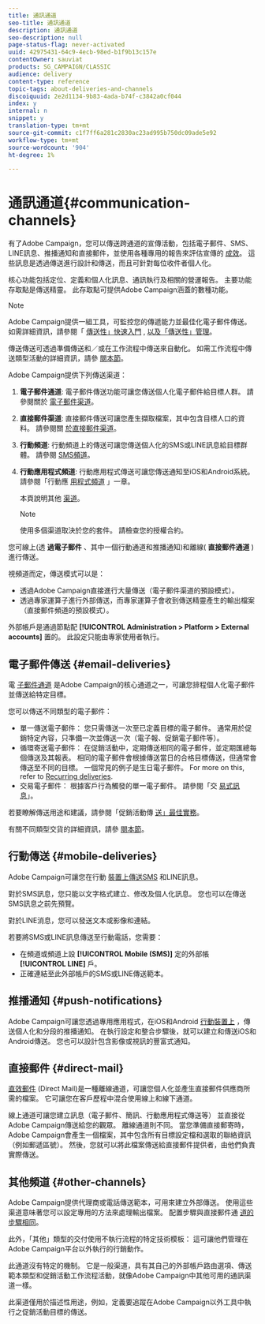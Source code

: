 ```yaml
---
title: 通訊通道
seo-title: 通訊通道
description: 通訊通道
seo-description: null
page-status-flag: never-activated
uuid: 42975431-64c9-4ecb-98ed-b1f9b13c157e
contentOwner: sauviat
products: SG_CAMPAIGN/CLASSIC
audience: delivery
content-type: reference
topic-tags: about-deliveries-and-channels
discoiquuid: 2e2d1134-9b83-4ada-b74f-c3842a0cf044
index: y
internal: n
snippet: y
translation-type: tm+mt
source-git-commit: c1f7ff6a281c2830ac23ad995b750dc09ade5e92
workflow-type: tm+mt
source-wordcount: '904'
ht-degree: 1%

---
```



# 通訊通道{#communication-channels}

有了Adobe Campaign，您可以傳送跨通道的宣傳活動，包括電子郵件、SMS、LINE訊息、推播通知和直接郵件，並使用各種專用的報告來評估宣傳的 [成效](../../reporting/using/delivery-reports.md)。 這些訊息是透過傳送進行設計和傳送，而且可針對每位收件者個人化。

核心功能包括定位、定義和個人化訊息、通訊執行及相關的營運報告。 主要功能存取點是傳送精靈。 此存取點可提供Adobe Campaign涵蓋的數種功能。

>[!NOTE]
>
>Adobe Campaign提供一組工具，可監控您的傳遞能力並最佳化電子郵件傳送。 如需詳細資訊，請參閱「 [傳送性」快速入門](https://docs.campaign.adobe.com/doc/AC/getting_started/EN/deliverability.html) , [以及「傳送性」管理](../../delivery/using/about-deliverability.md)。

傳送傳送可透過準備傳送和／或在工作流程中傳送來自動化。 如需工作流程中傳送類型活動的詳細資訊，請參 [閱本節](../../workflow/using/about-action-activities.md)。

Adobe Campaign提供下列傳送渠道：

1. **電子郵件通道**: 電子郵件傳送功能可讓您傳送個人化電子郵件給目標人群。 請參閱關於 [電子郵件渠道](../../delivery/using/about-email-channel.md)。
1. **直接郵件渠道**: 直接郵件傳送可讓您產生擷取檔案，其中包含目標人口的資料。 請參閱關 [於直接郵件渠道](../../delivery/using/about-direct-mail-channel.md)。
1. **行動頻道**: 行動頻道上的傳送可讓您傳送個人化的SMS或LINE訊息給目標群體。 請參閱 [SMS頻道](../../delivery/using/sms-channel.md)。
1. **行動應用程式頻道**: 行動應用程式傳送可讓您傳送通知至iOS和Android系統。 請參閱「行動應 [用程式頻道](../../delivery/using/about-mobile-app-channel.md) 」一章。

   本頁說明其他 [渠道](../../delivery/using/communication-channels.md#other-channels)。

   >[!NOTE]
   >
   >使用多個渠道取決於您的套件。 請檢查您的授權合約。

您可線上(透 **過電子郵件** 、其中一個行動通道和推播通知)和離線( **直接郵件通道** )進行傳送。

視頻道而定，傳送模式可以是：

* 透過Adobe Campaign直接進行大量傳送（電子郵件渠道的預設模式）。
* 透過專家運算子進行外部傳送，而專家運算子會收到傳送精靈產生的輸出檔案（直接郵件頻道的預設模式）。

外部帳戶是通過節點配 **[!UICONTROL Administration > Platform > External accounts]** 置的。 此設定只能由專家使用者執行。

## 電子郵件傳送 {#email-deliveries}

電 [子郵件通道](../../delivery/using/about-email-channel.md) 是Adobe Campaign的核心通道之一，可讓您排程個人化電子郵件並傳送給特定目標。

您可以傳送不同類型的電子郵件：

* 單一傳送電子郵件： 您只需傳送一次至已定義目標的電子郵件。 通常用於促銷特定內容，只準備一次並傳送一次（電子報、促銷電子郵件等）。
* 循環寄送電子郵件： 在促銷活動中，定期傳送相同的電子郵件，並定期匯總每個傳送及其報表。 相同的電子郵件會根據傳送當日的合格目標傳送，但通常會傳送至不同的目標。 一個常見的例子是生日電子郵件。 For more on this, refer to [Recurring deliveries](../../workflow/using/recurring-delivery.md).
* 交易電子郵件： 根據客戶行為觸發的單一電子郵件。 請參閱「交 [易式訊息](../../message-center/using/about-transactional-messaging.md)」。

若要瞭解傳送用途和建議，請參閱「促銷活動傳 [送」最佳實務](https://docs.campaign.adobe.com/doc/AC/getting_started/EN/deliveryBestPractices.html)。

有關不同類型交貨的詳細資訊，請參 [閱本節](../../delivery/using/types-of-deliveries.md)。

## 行動傳送 {#mobile-deliveries}

Adobe Campaign可讓您在行動 [裝置上](../../delivery/using/sms-channel.md)[傳送SMS](../../delivery/using/line-channel.md) 和LINE訊息。

對於SMS訊息，您只能以文字格式建立、修改及個人化訊息。 您也可以在傳送SMS訊息之前先預覽。

對於LINE消息，您可以發送文本或影像和連結。

若要將SMS或LINE訊息傳送至行動電話，您需要：

* 在頻道或頻道上設 **[!UICONTROL Mobile (SMS)]** 定的外部帳 **[!UICONTROL LINE]** 戶。
* 正確連結至此外部帳戶的SMS或LINE傳送範本。

## 推播通知 {#push-notifications}

Adobe Campaign可讓您透過專用應用程式，在iOS和Android [行動裝置上](../../delivery/using/about-mobile-app-channel.md) ，傳送個人化和分段的推播通知。 在執行設定和整合步驟後，就可以建立和傳送iOS和Android傳送。 您也可以設計包含影像或視訊的豐富式通知。

## 直接郵件 {#direct-mail}

[直效郵件](../../delivery/using/about-direct-mail-channel.md) (Direct Mail)是一種離線通道，可讓您個人化並產生直接郵件供應商所需的檔案。 它可讓您在客戶歷程中混合使用線上和線下通道。

線上通道可讓您建立訊息（電子郵件、簡訊、行動應用程式傳送等） 並直接從Adobe Campaign傳送給您的觀眾。 離線通道則不同。 當您準備直接郵寄時，Adobe Campaign會產生一個檔案，其中包含所有目標設定檔和選取的聯絡資訊（例如郵遞區號）。 然後，您就可以將此檔案傳送給直接郵件提供者，由他們負責實際傳送。

## 其他頻道 {#other-channels}

Adobe Campaign提供代理商或電話傳送範本，可用來建立外部傳送。 使用這些渠道意味著您可以設定專用的方法來處理輸出檔案。 配置步驟與直接郵件通 [道的步驟相同](../../delivery/using/about-direct-mail-channel.md)。

此外，「其他」類型的交付使用不執行流程的特定技術模板： 這可讓他們管理在Adobe Campaign平台以外執行的行銷動作。

此通道沒有特定的機制。 它是一般渠道，具有其自己的外部帳戶路由選項、傳送範本類型和促銷活動工作流程活動，就像Adobe Campaign中其他可用的通訊渠道一樣。

此渠道僅用於描述性用途，例如，定義要追蹤在Adobe Campaign以外工具中執行之促銷活動目標的傳送。
